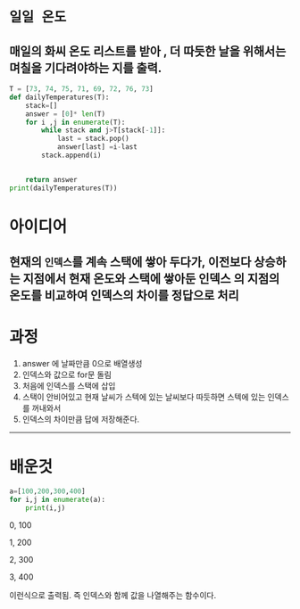 # `일일 온도`


 매일의 화씨 온도 리스트를 받아 , 더 따듯한 날을 위해서는 며칠을 기다려야하는 지를 출력.
---
```python
T = [73, 74, 75, 71, 69, 72, 76, 73]
def dailyTemperatures(T):
    stack=[]
    answer = [0]* len(T)
    for i ,j in enumerate(T):
        while stack and j>T[stack[-1]]:
            last = stack.pop()
            answer[last] =i-last
        stack.append(i)
        

    return answer
print(dailyTemperatures(T))
```
# 아이디어
현재의 `인덱스`를 계속 스택에 쌓아 두다가, 이전보다 상승하는 지점에서 현재 온도와 스택에 쌓아둔 인덱스
의 지점의 온도를 비교하여 인덱스의 차이를 정답으로 처리
---
# 과정
1. answer 에 날짜만큼 0으로 배열생성
2. 인덱스와 값으로 for문 돌림
3. 처음에 인덱스를 스택에 삽입
4. 스택이 안비어있고 현재 날씨가 스텍에 있는 날씨보다 따듯하면 스텍에 있는 인덱스를 꺼내와서
5. 인덱스의 차이만큼 답에 저장해준다.

---
# 배운것
```python
a=[100,200,300,400]
for i,j in enumerate(a):
    print(i,j)
```
0, 100

1, 200

2, 300

3, 400

이런식으로 출력됨.
즉 인덱스와 함께 값을 나열해주는 함수이다.

